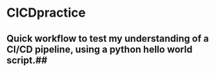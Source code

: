 # CICDpractice

## Quick workflow to test my understanding of a CI/CD pipeline, using a python hello world script.##
